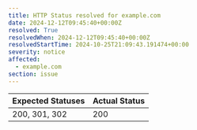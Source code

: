 ```yaml
---
title: HTTP Status resolved for example.com
date: 2024-12-12T09:45:40+00:00Z
resolved: True
resolvedWhen: 2024-12-12T09:45:40+00:00Z
resolvedStartTime: 2024-10-25T21:09:43.191474+00:00
severity: notice
affected:
  - example.com
section: issue
---
```


| Expected Statuses | Actual Status  |
|-------------------|----------------|
| 200, 301, 302 | 200 |
